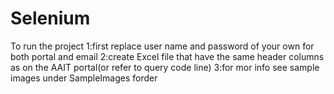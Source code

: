 # Selenium

To run the project 
1:first replace user name and password of your own 
for both portal and email
2:create Excel file that have the same header columns
as on the AAIT portal(or refer to query code line)
3:for mor info see sample images under SampleImages forder

